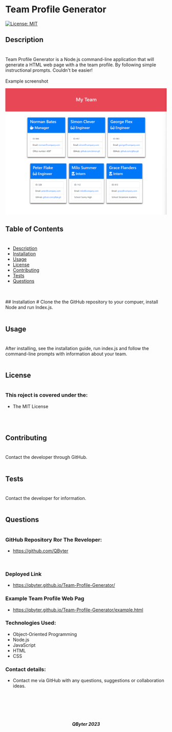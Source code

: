 


# Team Profile Generator
[![License: MIT](https://img.shields.io/badge/License-MIT-yellow.svg)](https://opensource.org/licenses/MIT)
## Description
#
Team Profile Generator is a Node.js command-line application that will generate a HTML web page with a the team profile. By following simple instructional prompts. Couldn't be easier!
<br>
<br>
Example screenshot

![](./assets/ScreenshotMT.png)

## Table of Contents
#

- [Description](#description)
- [Installation](#installation)
- [Usage](#usage)
- [License](#license)
- [Contributing](#contributing)
- [Tests](#tests)
- [Questions](#questions)
<br>
<br>
## Installation
#
Clone the the GitHub repository to your compuer, install Node and run Index.js. 
<br>
<br>

## Usage
#
After installing, see the installation guide, run index.js and follow the command-line prompts with information about your team.
<br>
<br>

## License
#
### This roject is covered under the:
* The MIT License
<br>
<br>

## Contributing
#
Contact the developer through GitHub.
<br>
<br>

## Tests
#
Contact the developer for information.
<br>
<br>

## Questions
#

### GitHub Repository Ror The Reveloper:
- https://github.com/QByter
<br>

### Deployed Link
- https://qbyter.github.io/Team-Profile-Generator/

### Example Team Profile Web Pag
- https://qbyter.github.io/Team-Profile-Generator/example.html

### Technologies Used:
* Object-Oriented Programming
* Node.js
* JavaScript
* HTML
* CSS



### Contact details:
- Contact me via GitHub with any questions, suggestions or collaboration ideas.
<br>
<br>
<br>
<br>

##### <center>QByter 2023</center>
